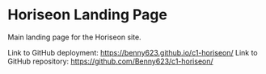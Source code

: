 # Horiseon Landing Page

Main landing page for the Horiseon site.

Link to GitHub deployment: https://benny623.github.io/c1-horiseon/
Link to GitHub repository: https://github.com/Benny623/c1-horiseon/

